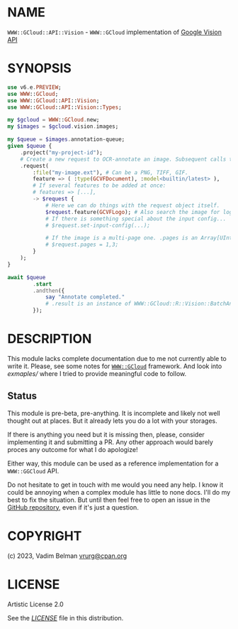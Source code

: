 # NAME

`WWW::GCloud::API::Vision` - `WWW::GCloud` implementation of [Google Vision API](https://cloud.google.com/vision/docs/reference/rest)

# SYNOPSIS

``` raku
use v6.e.PREVIEW;
use WWW::GCloud;
use WWW::GCloud::API::Vision;
use WWW::GCloud::API::Vision::Types;

my $gcloud = WWW::GCloud.new;
my $images = $gcloud.vision.images;

my $queue = $images.annotation-queue;
given $queue {
    .project("my-project-id");
    # Create a new request to OCR-annotate an image. Subsequent calls to .request will queue new requests.
    .request(
        :file("my-image.ext"), # Can be a PNG, TIFF, GIF.
        feature => ( :type(GCVFDocument), :model<builtin/latest> ),
        # If several features to be added at once:
        # features => [...],
        -> $request {
            # Here we can do things with the request object itself.
            $request.feature(GCVFLogo); # Also search the image for logos.
            # If there is something special about the input config...
            # $request.set-input-config(...);

            # If the image is a multi-page one. .pages is an Array[UInt:D] attribute.
            # $request.pages = 1,3;
        }
    );
}

await $queue
        .start
        .andthen({
            say "Annotate completed."
            # .result is an instance of WWW::GCloud::R::Vision::BatchAnnotateImagesResponse
        });
```

# DESCRIPTION

This module lacks complete documentation due to me not currently able to write it. Please, see some notes for [`WWW::GCloud`](https://raku.land/zef:vrurg/WWW::GCloud) framework. And look into *exmaples/* where I tried to provide meaningful code to follow.

## Status

This module is pre-beta, pre-anything. It is incomplete and likely not well thought out at places. But it already lets you do a lot with your storages.

If there is anything you need but it is missing then, please, consider implementing it and submitting a PR. Any other approach would barely proces any outcome for what I do apologize\!

Either way, this module can be used as a reference implementation for a `WWW::GGCloud` API.

Do not hesitate to get in touch with me would you need any help. I know it could be annoying when a complex module has little to none docs. I'll do my best to fix the situation. But until then feel free to open an issue in the [GitHub repository](https://github.com/vrurg/raku-WWW-GCloud-API-Vision/issues), even if it's just a question.

# COPYRIGHT

(c) 2023, Vadim Belman <vrurg@cpan.org>

# LICENSE

Artistic License 2.0

See the [*LICENSE*](LICENSE) file in this distribution.

